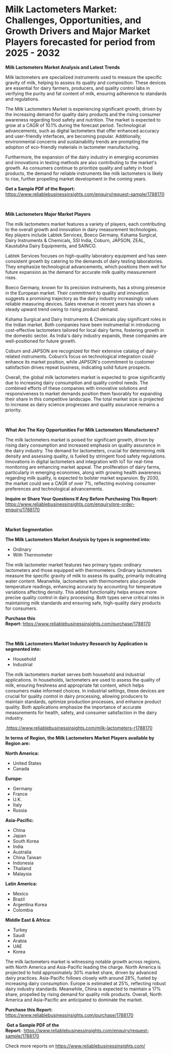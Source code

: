 <p><h1>Milk Lactometers Market: Challenges, Opportunities, and Growth Drivers and Major Market Players forecasted for period from 2025 - 2032</h1></p><p><strong>Milk Lactometers Market Analysis and Latest Trends</strong></p>
<p><p>Milk lactometers are specialized instruments used to measure the specific gravity of milk, helping to assess its quality and composition. These devices are essential for dairy farmers, producers, and quality control labs in verifying the purity and fat content of milk, ensuring adherence to standards and regulations.</p><p>The Milk Lactometers Market is experiencing significant growth, driven by the increasing demand for quality dairy products and the rising consumer awareness regarding food safety and nutrition. The market is expected to grow at a CAGR of 10.1% during the forecast period. Technological advancements, such as digital lactometers that offer enhanced accuracy and user-friendly interfaces, are becoming popular. Additionally, environmental concerns and sustainability trends are prompting the adoption of eco-friendly materials in lactometer manufacturing.</p><p>Furthermore, the expansion of the dairy industry in emerging economies and innovations in testing methods are also contributing to the market's growth. As consumers continue to prioritize quality and safety in food products, the demand for reliable instruments like milk lactometers is likely to rise, further propelling market development in the coming years.</p></p>
<p><strong>Get a Sample PDF of the Report:&nbsp;</strong> <a href="https://www.reliablebusinessinsights.com/enquiry/request-sample/1788170?utm_campaign=2117&utm_medium=2&utm_source=Github&utm_content=ia&utm_term=27022025&utm_id=milk-lactometers">https://www.reliablebusinessinsights.com/enquiry/request-sample/1788170</a></p>
<p>&nbsp;</p>
<p><strong>Milk Lactometers Major Market Players</strong></p>
<p><p>The milk lactometers market features a variety of players, each contributing to the overall growth and innovation in dairy measurement technologies. Key players include Labtek Services, Boeco Germany, Kshama Surgical, Dairy Instruments & Chemicals, SSI India, Coburn, JAPSON, ZEAL, Kaustubha Dairy Equipments, and SAINCO.</p><p>Labtek Services focuses on high-quality laboratory equipment and has seen consistent growth by catering to the demands of dairy testing laboratories. They emphasize technological advancements, which positions them well for future expansion as the demand for accurate milk quality measurement rises.</p><p>Boeco Germany, known for its precision instruments, has a strong presence in the European market. Their commitment to quality and innovation suggests a promising trajectory as the dairy industry increasingly values reliable measuring devices. Sales revenue in recent years has shown a steady upward trend owing to rising product demand.</p><p>Kshama Surgical and Dairy Instruments & Chemicals play significant roles in the Indian market. Both companies have been instrumental in introducing cost-effective lactometers tailored for local dairy farms, fostering growth in the domestic sector. As India's dairy industry expands, these companies are well-positioned for future growth.</p><p>Coburn and JAPSON are recognized for their extensive catalog of dairy-related instruments. Coburn’s focus on technological integration could enhance its market position, while JAPSON's commitment to customer satisfaction drives repeat business, indicating solid future prospects.</p><p>Overall, the global milk lactometers market is expected to grow significantly due to increasing dairy consumption and quality control needs. The combined efforts of these companies with innovative solutions and responsiveness to market demands position them favorably for expanding their share in this competitive landscape. The total market size is projected to increase as dairy science progresses and quality assurance remains a priority.</p></p>
<p>&nbsp;</p>
<p><strong>What Are The Key Opportunities For Milk Lactometers Manufacturers?</strong></p>
<p><p>The milk lactometers market is poised for significant growth, driven by rising dairy consumption and increased emphasis on quality assurance in the dairy industry. The demand for lactometers, crucial for determining milk density and assessing quality, is fueled by stringent food safety regulations. Innovations in digital lactometers and integration with IoT for real-time monitoring are enhancing market appeal. The proliferation of dairy farms, particularly in emerging economies, along with growing health awareness regarding milk quality, is expected to bolster market expansion. By 2030, the market could see a CAGR of over 7%, reflecting evolving consumer preferences and technological advancements.</p></p>
<p><strong>Inquire or Share Your Questions If Any Before Purchasing This Report:</strong> <a href="https://www.reliablebusinessinsights.com/enquiry/pre-order-enquiry/1788170?utm_campaign=2117&utm_medium=2&utm_source=Github&utm_content=ia&utm_term=27022025&utm_id=milk-lactometers">https://www.reliablebusinessinsights.com/enquiry/pre-order-enquiry/1788170</a></p>
<p>&nbsp;</p>
<p><strong>Market Segmentation</strong></p>
<p><strong>The Milk Lactometers Market Analysis by types is segmented into:</strong></p>
<p><ul><li>Ordinary</li><li>With Thermometer</li></ul></p>
<p><p>The milk lactometer market features two primary types: ordinary lactometers and those equipped with thermometers. Ordinary lactometers measure the specific gravity of milk to assess its quality, primarily indicating water content. Meanwhile, lactometers with thermometers also provide temperature readings, enhancing accuracy by accounting for temperature variations affecting density. This added functionality helps ensure more precise quality control in dairy processing. Both types serve critical roles in maintaining milk standards and ensuring safe, high-quality dairy products for consumers.</p></p>
<p><strong>Purchase this Report:&nbsp;</strong><a href="https://www.reliablebusinessinsights.com/purchase/1788170?utm_campaign=2117&utm_medium=2&utm_source=Github&utm_content=ia&utm_term=27022025&utm_id=milk-lactometers">https://www.reliablebusinessinsights.com/purchase/1788170</a></p>
<p>&nbsp;</p>
<p><strong>The Milk Lactometers Market Industry Research by Application is segmented into:</strong></p>
<p><ul><li>Household</li><li>Industrial</li></ul></p>
<p><p>The milk lactometers market serves both household and industrial applications. In households, lactometers are used to assess the quality of milk, ensuring freshness and appropriate fat content, which helps consumers make informed choices. In industrial settings, these devices are crucial for quality control in dairy processing, allowing producers to maintain standards, optimize production processes, and enhance product quality. Both applications emphasize the importance of accurate measurements for health, safety, and consumer satisfaction in the dairy industry.</p></p>
<p><a href="https://www.reliablebusinessinsights.com/milk-lactometers-r1788170?utm_campaign=2117&utm_medium=2&utm_source=Github&utm_content=ia&utm_term=27022025&utm_id=milk-lactometers">&nbsp;https://www.reliablebusinessinsights.com/milk-lactometers-r1788170</a></p>
<p><strong>In terms of Region, the Milk Lactometers Market Players available by Region are:</strong></p>
<p>
    <p> <strong> North America: </strong>
        <ul>
            <li>United States</li>
            <li>Canada</li>
        </ul>
        </p> 
    <p> <strong> Europe: </strong>
        <ul>
            <li>Germany</li>
            <li>France</li>
            <li>U.K.</li>
            <li>Italy</li>
            <li>Russia</li>
        </ul>
        </p> 
    <p> <strong> Asia-Pacific: </strong>
        <ul>
            <li>China</li>
            <li>Japan</li>
            <li>South Korea</li>
            <li>India</li>
            <li>Australia</li>
            <li>China Taiwan</li>
            <li>Indonesia</li>
            <li>Thailand</li>
            <li>Malaysia</li>
        </ul>
        </p> 
    <p> <strong> Latin America: </strong>
        <ul>
            <li>Mexico</li>
            <li>Brazil</li>
            <li>Argentina Korea</li>
            <li>Colombia</li>
        </ul>
        </p> 
    <p> <strong> Middle East & Africa: </strong>
        <ul>
            <li>Turkey</li>
            <li>Saudi</li>
            <li>Arabia</li>
            <li>UAE</li>
            <li>Korea</li>
        </ul>
    </p>
    </p>
<p><p>The milk lactometers market is witnessing notable growth across regions, with North America and Asia-Pacific leading the charge. North America is projected to hold approximately 30% market share, driven by advanced dairy practices. Asia-Pacific follows closely with around 28%, fueled by increasing dairy consumption. Europe is estimated at 25%, reflecting robust dairy industry standards. Meanwhile, China is expected to maintain a 17% share, propelled by rising demand for quality milk products. Overall, North America and Asia-Pacific are anticipated to dominate the market.</p></p>
<p><strong>Purchase this Report: </strong><a href="https://www.reliablebusinessinsights.com/purchase/1788170?utm_campaign=2117&utm_medium=2&utm_source=Github&utm_content=ia&utm_term=27022025&utm_id=milk-lactometers">https://www.reliablebusinessinsights.com/purchase/1788170</a></p>
<p>&nbsp;<strong>Get a Sample PDF of the Report:&nbsp;&nbsp;</strong><a href="https://www.reliablebusinessinsights.com/enquiry/request-sample/1788170?utm_campaign=2117&utm_medium=2&utm_source=Github&utm_content=ia&utm_term=27022025&utm_id=milk-lactometers">https://www.reliablebusinessinsights.com/enquiry/request-sample/1788170</a></p>
<p><strong></strong></p>
<p>Check more reports on <a href="https://www.reliablebusinessinsights.com/?utm_campaign=2117&utm_medium=2&utm_source=Github&utm_content=ia&utm_term=27022025&utm_id=milk-lactometers">https://www.reliablebusinessinsights.com/</a></p>